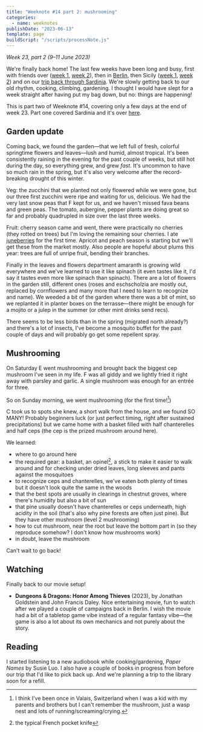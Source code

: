 ```yaml
---
title: "Weeknote #14 part 2: mushrooming"
categories:
  - name: weeknotes
publishDate: "2023-06-13"
template: page
buildScript: "/scripts/processNote.js"
---
```


_Week 23, part 2 (9–11 June 2023)_

We're finally back home! The last few weeks have been long and busy, first with friends over ([week 1](/notes/weeknote-9-a-week-of-afternoons/), [week 2](/notes/weeknote-10-a-week-of-aperos/)), then in [Berlin](/notes/weeknote-11-back-in-berlin/), then Sicily ([week 1](/notes/weeknote-12-road-trip-through-the-three-valli-of-sicily/), [week 2](/notes/weeknote-13-climbing-in-western-sicily/)) and on our [trip back through Sardinia](/notes/weeknote-14-part-1-via-a-turris-caralis/). We're slowly getting back to our old rhythm, cooking, climbing, gardening. I thought I would have slept for a week straight after having put my bag down, but no: things are happening!

This is part two of Weeknote #14, covering only a few days at the end of week 23. Part one covered Sardinia and it's over [here](/notes/weeknote-14-part-1-via-a-turris-caralis/).

## Garden update

Coming back, we found the garden—that we left full of fresh, colorful springtime flowers and leaves—lush and humid, almost tropical. It's been consistently raining in the evening for the past couple of weeks, but still hot during the day, so everything grew, and grew _fast_. It's uncommon to have so much rain in the spring, but it's also very welcome after the record-breaking drought of this winter.

Veg: the zucchini that we planted not only flowered while we were gone, but our three first zucchini were ripe and waiting for us, delicious. We had the very last snow peas that F kept for us, and we haven't missed fava beans and green peas. The tomato, aubergine, pepper plants are doing great so far and probably quadrupled in size over the last three weeks.

Fruit: cherry season came and went, there were practically no cherries (they rotted on trees) but I'm loving the remaining sour cherries. I ate [juneberries](/notes/juneberry-serviceberry-saskatoon/) for the first time. Apricot and peach season is starting but we'll get these from the market mostly. Also people are hopeful about plums this year: trees are full of unripe fruit, bending their branches.

Finally in the leaves and flowers department amaranth is growing wild everywhere and we've learned to use it like spinach (it even tastes like it, I'd say it tastes even more like spinach than spinach). There are a lot of flowers in the garden still, different ones (roses and eschscholzia are mostly out, replaced by cornflowers and many more that I need to learn to recognize and name). We weeded a bit of the garden where there was a bit of mint, so we replanted it in planter boxes on the terrasse—there might be enough for a mojito or a julep in the summer (or other mint drinks send recs).

There seems to be less birds than in the spring (migrated north already?) and there's a lot of insects, I've become a mosquito buffet for the past couple of days and will probably go get some repellent spray.

## Mushrooming

On Saturday E went mushrooming and brought back the biggest cep mushroom I've seen in my life. F was all giddy and we lightly fried it right away with parsley and garlic. A single mushroom was enough for an entrée for three.

So on Sunday morning, we went mushrooming (for the first time![^1])

C took us to spots she knew, a short walk from the house, and we found SO MANY! Probably beginners luck (or just perfect timing, right after sustained precipitations) but we came home with a basket filled with half chanterelles and half ceps (the cep is the prized mushroom around here).

We learned:

- where to go around here
- the required gear: a basket, an opinel[^2], a stick to make it easier to walk around and for checking under dried leaves, long sleeves and pants against the mosquitoes
- to recognize ceps and chanterelles, we've eaten both plenty of times but it doesn't look quite the same in the woods
- that the best spots are usually in clearings in chestnut groves, where there's humidity but also a bit of sun
- that pine usually doesn't have chanterelles or ceps underneath, high acidity in the soil (that's also why pine forests are often just pine). But they have other mushroom (level 2 mushrooming)
- how to cut mushroom, near the root but leave the bottom part in (so they reproduce somehow? I don't know how mushrooms work)
- in doubt, leave the mushroom

Can't wait to go back!

## Watching

Finally back to our movie setup!

- **Dungeons & Dragons: Honor Among Thieves** (2023), by Jonathan Goldstein and John Francis Daley. Nice entertaining movie, fun to watch after we played a couple of campaigns back in Berlin. I wish the movie had a bit of a tabletop game vibe instead of a regular fantasy vibe—the game is also a lot about its own mechanics and not purely about the story.

## Reading

I started listening to a new audiobook while cooking/gardening, _Paper Names_ by Susie Luo. I also have a couple of books in progress from before our trip that I'd like to pick back up. And we're planning a trip to the library soon for a refill.

[^1]: I think I've been once in Valais, Switzerland when I was a kid with my parents and brothers but I can't remember the mushroom, just a wasp nest and lots of running/screaming/crying.
[^2]: the typical French pocket knife

